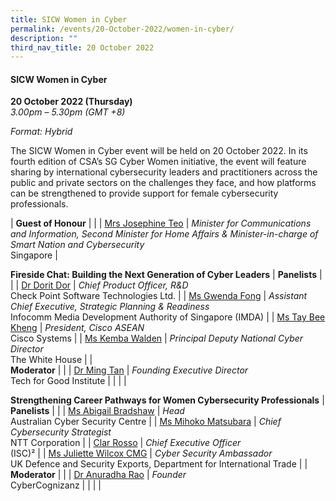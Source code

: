 ```yaml
---
title: SICW Women in Cyber
permalink: /events/20-October-2022/women-in-cyber/
description: ""
third_nav_title: 20 October 2022
---
```

#### **SICW Women in Cyber**

**20 October 2022 (Thursday)**  
*3.00pm – 5.30pm (GMT +8)*

*Format: Hybrid*

The SICW Women in Cyber event will be held on 20 October 2022. In its fourth edition of CSA’s SG Cyber Women initiative, the event will feature sharing by international cybersecurity leaders and practitioners across the public and private sectors on the challenges they face, and how platforms can be strengthened to provide support for female cybersecurity professionals.

| **Guest of Honour**    |                                                              |
| [Mrs Josephine Teo](/goh-mrs-josephine-teo)  | *Minister for Communications and Information, Second Minister for Home Affairs & Minister-in-charge of Smart Nation and Cybersecurity*<br>Singapore                   |

**Fireside Chat: Building the Next Generation of Cyber Leaders**
| **Panelists**    |                                                              |
| [Dr Dorit Dor](/speaker-dr-dorit-Dor)  | *Chief Product Officer, R&D*<br>Check Point Software Technologies Ltd.                 |
| [Ms Gwenda Fong](/speaker-gwenda-fong)  | *Assistant Chief Executive, Strategic Planning & Readiness*<br>Infocomm Media Development Authority of Singapore (IMDA)                 |
| [Ms Tay Bee Kheng](/moderator-tay-bee-kheng)  | *President, Cisco ASEAN*<br>Cisco Systems                 |
| [Ms Kemba Walden](/speaker-kemba-walden)  | *Principal Deputy National Cyber Director*<br>The White House                 |
| <br> **Moderator**          |                                                              |
| [Dr Ming Tan](/moderator-dr-ming-tan)  | *Founding Executive Director*<br>Tech for Good Institute                  |
| | |

**Strengthening Career Pathways for Women Cybersecurity Professionals**
| **Panelists**    |                                                              |
| [Ms Abigail Bradshaw](/speaker-Abigail-Bradshaw)  | *Head*<br>Australian Cyber Security Centre                 |
| [Ms Mihoko Matsubara](/speaker-Mihoko-Matsubara)  | *Chief Cybersecurity Strategist*<br>NTT Corporation                  |
| [Clar Rosso](/speaker-clar-rosso)  | *Chief Executive Officer*<br>(ISC)²                |
| [Ms Juliette Wilcox CMG](/speaker-juliette-wilcox)  | *Cyber Security Ambassador*<br>UK Defence and Security Exports, Department for International Trade                 |
| <br> **Moderator**          |                                                              |
| [Dr Anuradha Rao](/moderator-dr-anuradha-rao)  | *Founder*<br>CyberCognizanz                  |
| | |